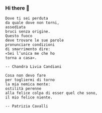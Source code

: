 ### Hi there 👋

```
Dove ti sei perduta
da quale dove non torni,
assediata
bruci senza origine.
Questo fuoco
deve trovare le sue parole
pronunciare condizioni
di smarrimento dire:
«Sei l’unica me che ho
torna a casa».

-- Chandra Livia Candiani
```

```
Cosa non devo fare
per togliermi di torno
la mia nemica mente:
ostilità perenne
alla felice colpa di esser quel che sono,
il mio felice niente.

-- Patrizia Cavalli
```

<!--
**albertosantini/albertosantini** is a ✨ _special_ ✨ repository because its `README.md` (this file) appears on your GitHub profile.

Here are some ideas to get you started:

- 🔭 I’m currently working on ...
- 🌱 I’m currently learning ...
- 👯 I’m looking to collaborate on ...
- 🤔 I’m looking for help with ...
- 💬 Ask me about ...
- 📫 How to reach me: ...
- 😄 Pronouns: ...
- ⚡ Fun fact: ...
-->

